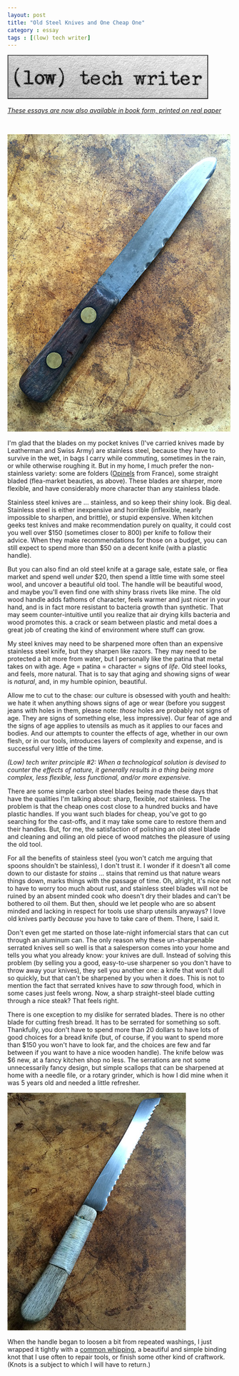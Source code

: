 ```yaml
---
layout: post
title: "Old Steel Knives and One Cheap One"
category : essay
tags : [(low) tech writer]
---
```

[![low tech writer](/assets/ltw/header14.jpg)](http://bit.ly/lowtechwriter)

*[These essays are now also available in book form, printed on real paper](http://bit.ly/lowtechwriter)*

&nbsp;


![Knife](/assets/ltw/steelknife.jpg)

I'm glad that the blades on my pocket knives (I've carried knives made by Leatherman and Swiss Army) are stainless steel, because they have to survive in the wet, in bags I carry while commuting, sometimes in the rain, or while otherwise roughing it. But in my home, I much prefer the non-stainless variety: some are folders ([Opinels](http://en.wikipedia.org/wiki/Opinel_knife) from France), some straight bladed (flea-market beauties, as above). These blades are sharper, more flexible, and have considerably more character than any stainless blade. 

Stainless steel knives are ... stainless, and so keep their shiny look. Big deal. Stainless steel is either inexpensive and horrible (inflexible, nearly impossible to sharpen, and brittle), or stupid expensive. When kitchen geeks test knives and make recommendation purely on quality, it could cost you well over $150 (sometimes closer to 800) per knife to follow their advice. When they make recommendations for those on a budget, you can still expect to spend more than $50 on a decent knife (with a plastic handle). 

But you can also find an old steel knife at a garage sale, estate sale, or flea market and spend well *under* $20, then spend a little time with some steel wool, and uncover a beautiful old tool. The handle will be beautiful wood, and maybe you'll even find one with shiny brass rivets like mine. The old wood handle adds fathoms of character, feels warmer and just nicer in your hand, and is in fact more resistant to bacteria growth than synthetic. That may seem counter-intuitive until you realize that air drying kills bacteria and wood promotes this. a crack or seam between plastic and metal does a great job of creating the kind of environment where stuff can grow. 

My steel knives may need to be sharpened more often than an expensive stainless steel knife, but they sharpen like razors. They may need to be protected a bit more from water, but I personally like the patina that metal takes on with age. Age = patina = character = signs of *life*. Old steel looks, and feels, more natural. That is to say that aging and showing signs of wear is *natural*, and, in my humble opinion, beautiful.

Allow me to cut to the chase: our culture is obsessed with youth and health: we hate it when anything shows signs of age or wear (before you suggest jeans with holes in them, please note: *those* holes are probably not signs of age. They are signs of something else, less impressive). Our fear of age and the signs of age applies to utensils as much as it applies to our faces and bodies. And our attempts to counter the effects of age, whether in our own flesh, or in our tools, introduces layers of complexity and expense, and is successful very little of the time. 

*(Low) tech writer principle #2: When a technological solution is devised to counter the effects of nature, it generally results in a thing being more complex, less flexible, less functional, and/or more expensive.*

There are some simple carbon steel blades being made these days that have the qualities I'm talking about: sharp, flexible, *not* stainless. The problem is that the cheap ones cost close to a hundred bucks and have plastic handles. If you want such blades for cheap, you've got to go searching for the cast-offs, and it may take some care to restore them and their handles. But, for me, the satisfaction of polishing an old steel blade and cleaning and oiling an old piece of wood matches the pleasure of using the old tool. 

For all the benefits of stainless steel (you won't catch me arguing that spoons shouldn't be stainless), I don't trust it. I wonder if it doesn't all come down to our distaste for *stains* ... stains that remind us that nature wears things down, marks things with the passage of time. Oh, alright, it's nice not to have to worry too much about rust, and stainless steel blades will not be ruined by an absent minded cook who doesn't dry their blades and can't be bothered to oil them. But then, should we let people who are so absent minded and lacking in respect for tools use sharp utensils anyways? I love old knives partly *because* you have to take care of them. There, I said it.

Don't even get me started on those late-night infomercial stars that can cut through an aluminum can. The only reason why these un-sharpenable serrated knives sell so well is that a salesperson comes into your home and tells you what you already know: your knives are dull. Instead of solving this problem (by selling you a good, easy-to-use sharpener so you don't have to throw away your knives), they sell you another one: a knife that won't dull so quickly, but that can't be sharpened by you when it does. This is not to mention the fact that serrated knives have to *saw* through food, which in some cases just feels wrong. Now, a sharp straight-steel blade cutting through a nice steak? That feels right. 

There is one exception to my dislike for serrated blades. There is no other blade for cutting fresh bread. It has to be serrated for something so soft. Thankfully, you don't have to spend more than 20 dollars to have lots of good choices for a bread knife (but, of course, if you want to spend more than $150 you won't have to look far, and the choices are few and far between if you want to have a nice wooden handle). The knife below was $6 new, at a fancy kitchen shop no less. The serrations are not some unnecessarily fancy design, but simple scallops that can be sharpened at home with a needle file, or a rotary grinder, which is how I did mine when it was 5 years old and needed a little refresher. 

![Good Serrations](/assets/ltw/breadknife.jpg)

When the handle began to loosen a bit from repeated washings, I just wrapped it tightly with a [common whipping](http://en.wikipedia.org/wiki/Whipped_rope), a beautiful and simple binding knot that I use often to repair tools, or finish some other kind of craftwork. (Knots is a subject to which I will have to return.)

